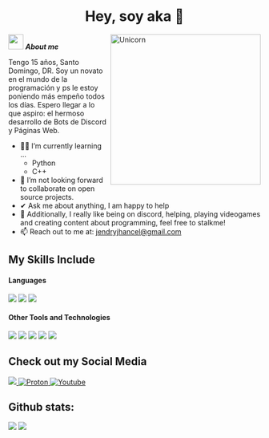 <h1 align="center"><b>Hey, soy aka 🎃 </b></h1>
<!--  -->
<img align="right" width=300px alt="Unicorn" src="https://c.tenor.com/GN73MKBawZYAAAAi/busy-cute.gif" />

<img src="https://media.giphy.com/media/ObNTw8Uzwy6KQ/giphy.gif" width="30px">&nbsp;***About me***

Tengo 15 años, Santo Domingo, DR. Soy un novato en el mundo de la programación y ps le estoy poniendo más empeño todos los días. Espero llegar a lo que aspiro: el hermoso desarrollo de Bots de Discord y Páginas Web.
- 🧑‍💻 I’m currently learning ...
  - Python
  - C++
- 👯 I’m not looking forward to collaborate on open source projects.
- ✔ Ask me about anything, I am happy to help<br>
- 🩵 Additionally, I really like being on discord, helping, playing videogames and creating content about programming, feel free to stalkme!
- 📫 Reach out to me at: <a href="mailto:jendryjhancel@gmail.com?Subject=Hey,%20soy%20aka.%20👨‍💻" target="_blank">jendryjhancel@gmail.com</a>

## My Skills Include

<h4> Languages </h4>
<span> 
  <img src="https://img.shields.io/badge/HTML5-E34F26?style=for-the-badge&logo=html5&logoColor=white">
  <img src="https://img.shields.io/badge/CSS3-1572B6?style=for-the-badge&logo=css3&logoColor=white">
  <img src="https://img.shields.io/badge/python-3670A0?style=for-the-badge&logo=python&logoColor=ffdd54">
 


</span>


<h4> Other Tools and Technologies </h4>
<span>
  <img src="https://img.shields.io/badge/Git-F05032?style=for-the-badge&logo=git&logoColor=white">
  <img src="https://img.shields.io/badge/bootstrap-%238511FA.svg?style=for-the-badge&logo=bootstrap&logoColor=white">
  <img src="https://img.shields.io/badge/astro-%232C2052.svg?style=for-the-badge&logo=astro&logoColor=white">
  <img src="https://img.shields.io/badge/figma-%23F24E1E.svg?style=for-the-badge&logo=figma&logoColor=white">
  <img src="https://img.shields.io/badge/Microsoft%20SQL%20Server-CC2927?style=for-the-badge&logo=microsoft%20sql%20server&logoColor=white">




</span>

## Check out my Social Media

<a href= "https://www.instagram.com/abreuendry_/?hl=es" target="_blank">
    <img src="https://img.shields.io/badge/Instagram-%23E4405F.svg?style=for-the-badge&logo=Instagram&logoColor=white">
</a>
<a href="mailto:jendryjhancel@protonmail.com?Subject=Hey,%20soy%20aka.%20👨‍💻" target="_blank">
  <img src="https://img.shields.io/badge/Proton%20Drive-6d4aff?style=for-the-badge&logo=proton%20drive&logoColor=white" alt="Proton">
</a>
<a href="https://do.linkedin.com/in/jendry-de-leon-b2a46b2a6" target="_blank">
  <img src="https://img.shields.io/badge/linkedin-%230077B5.svg?style=for-the-badge&logo=linkedin&logoColor=white" alt="Youtube">
</a>

<h2>Github stats:</h2> 

[![](https://github-readme-stats.vercel.app/api?username=tuerre&show_icons=true&theme=tokyonight&hide_border=true&locale=en)](https://github.com/tuerre)
[![](https://github-readme-streak-stats.herokuapp.com/?user=tuerre&theme=material-palenight)](https://github.com/tuerre)
</div>
